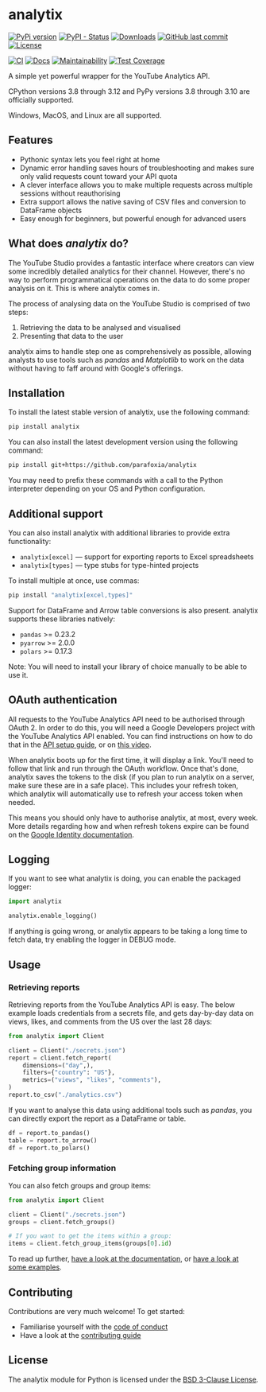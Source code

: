 # analytix

[![PyPi version](https://img.shields.io/pypi/v/analytix.svg)](https://pypi.python.org/pypi/analytix/)
[![PyPI - Status](https://img.shields.io/pypi/status/analytix)](https://pypi.python.org/pypi/analytix/)
[![Downloads](https://static.pepy.tech/badge/analytix)](https://pepy.tech/project/analytix)
[![GitHub last commit](https://img.shields.io/github/last-commit/parafoxia/analytix)](https://github.com/parafoxia/analytix)
[![License](https://img.shields.io/github/license/parafoxia/analytix.svg)](https://github.com/parafoxia/analytix/blob/main/LICENSE)

[![CI](https://github.com/parafoxia/analytix/actions/workflows/ci.yml/badge.svg)](https://github.com/parafoxia/analytix/actions/workflows/ci.yml)
[![Docs](https://github.com/parafoxia/analytix/actions/workflows/pages/pages-build-deployment/badge.svg)](https://parafoxia.github.io/analytix)
[![Maintainability](https://api.codeclimate.com/v1/badges/8819bdebb2d4aa8dfcb7/maintainability)](https://codeclimate.com/github/parafoxia/analytix/maintainability)
[![Test Coverage](https://api.codeclimate.com/v1/badges/8819bdebb2d4aa8dfcb7/test_coverage)](https://codeclimate.com/github/parafoxia/analytix/test_coverage)

A simple yet powerful wrapper for the YouTube Analytics API.

CPython versions 3.8 through 3.12 and PyPy versions 3.8 through 3.10 are officially supported.

Windows, MacOS, and Linux are all supported.

## Features

- Pythonic syntax lets you feel right at home
- Dynamic error handling saves hours of troubleshooting and makes sure only valid requests count toward your API quota
- A clever interface allows you to make multiple requests across multiple sessions without reauthorising
- Extra support allows the native saving of CSV files and conversion to DataFrame objects
- Easy enough for beginners, but powerful enough for advanced users

## What does *analytix* do?

The YouTube Studio provides a fantastic interface where creators can view some incredibly detailed analytics for their channel.
However, there's no way to perform programmatical operations on the data to do some proper analysis on it.
This is where analytix comes in.

The process of analysing data on the YouTube Studio is comprised of two steps:

1. Retrieving the data to be analysed and visualised
2. Presenting that data to the user

analytix aims to handle step one as comprehensively as possible, allowing analysts to use tools such as *pandas* and *Matplotlib* to work on the data without having to faff around with Google's offerings.

## Installation

To install the latest stable version of analytix, use the following command:

```sh
pip install analytix
```

You can also install the latest development version using the following command:

```sh
pip install git+https://github.com/parafoxia/analytix
```

You may need to prefix these commands with a call to the Python interpreter depending on your OS and Python configuration.

## Additional support

You can also install analytix with additional libraries to provide extra functionality:

* `analytix[excel]` — support for exporting reports to Excel spreadsheets
* `analytix[types]` — type stubs for type-hinted projects

To install multiple at once, use commas:

```sh
pip install "analytix[excel,types]"
```

Support for DataFrame and Arrow table conversions is also present.
analytix supports these libraries natively:

* `pandas` >= 0.23.2
* `pyarrow` >= 2.0.0
* `polars` >= 0.17.3

Note: You will need to install your library of choice manually to be able to use it.

## OAuth authentication

All requests to the YouTube Analytics API need to be authorised through OAuth 2.
In order to do this, you will need a Google Developers project with the YouTube Analytics API enabled.
You can find instructions on how to do that in the [API setup guide](https://parafoxia.github.io/analytix/starting/googleapp/), or on [this video](https://www.youtube.com/watch?v=1Xday10ZWeg).

When analytix boots up for the first time, it will display a link.
You'll need to follow that link and run through the OAuth workflow.
Once that's done, analytix saves the tokens to the disk (if you plan to run analytix on a server, make sure these are in a safe place).
This includes your refresh token, which analytix will automatically use to refresh your access token when needed.

This means you should only have to authorise analytix, at most, every week.
More details regarding how and when refresh tokens expire can be found on the [Google Identity documentation](https://developers.google.com/identity/protocols/oauth2#expiration).

## Logging

If you want to see what analytix is doing, you can enable the packaged logger:

```py
import analytix

analytix.enable_logging()
```

If anything is going wrong, or analytix appears to be taking a long time to fetch data, try enabling the logger in DEBUG mode.

## Usage

### Retrieving reports

Retrieving reports from the YouTube Analytics API is easy.
The below example loads credentials from a secrets file, and gets day-by-day data on views, likes, and comments from the US over the last 28 days:

```py
from analytix import Client

client = Client("./secrets.json")
report = client.fetch_report(
    dimensions=("day",),
    filters={"country": "US"},
    metrics=("views", "likes", "comments"),
)
report.to_csv("./analytics.csv")
```

If you want to analyse this data using additional tools such as *pandas*, you can directly export the report as a DataFrame or table.

```py
df = report.to_pandas()
table = report.to_arrow()
df = report.to_polars()
```

### Fetching group information

You can also fetch groups and group items:

```py
from analytix import Client

client = Client("./secrets.json")
groups = client.fetch_groups()

# If you want to get the items within a group:
items = client.fetch_group_items(groups[0].id)
```

To read up further, [have a look at the documentation](https://parafoxia.github.io/analytix), or [have a look at some examples](https://github.com/parafoxia/analytix/tree/main/examples).

## Contributing

Contributions are very much welcome! To get started:

* Familiarise yourself with the [code of conduct](https://github.com/parafoxia/analytix/blob/main/CODE_OF_CONDUCT.md)
* Have a look at the [contributing guide](https://github.com/parafoxia/analytix/blob/main/CONTRIBUTING.md)

## License

The analytix module for Python is licensed under the [BSD 3-Clause License](https://github.com/parafoxia/analytix/blob/main/LICENSE).
